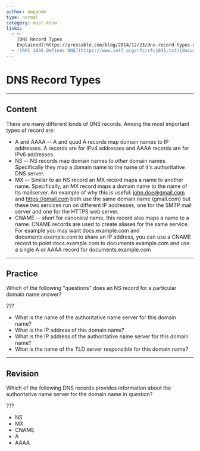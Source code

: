 ```yaml
---
author: amgando
type: normal
category: must-know
links:
  - >-
    [DNS Record Types
    Explained](https://pressable.com/blog/2014/12/23/dns-record-types-explained/){article}
  - '[RFC 1035 Defines DNS](https://www.ietf.org/rfc/rfc1035.txt){documentation}'
---
```


# DNS Record Types


---

## Content

There are many different kinds of DNS records. Among the most important types of record are:

- A and AAAA -- A and quad A records map domain names to IP addresses. A records are for IPv4 addresses and AAAA records are for IPv6 addresses.
- NS -- NS records map domain names to *other* domain names. Specifically they map a domain name to the name of it's authoritative DNS server.
- MX -- Similar to an NS record an MX record maps a name to another name. Specifically, an MX record maps a domain name to the name of its mailserver. An example of why this is useful: [john.doe@gmail.com](mailto:john.doe@gmail.com) and <https://gmail.com> both use the same domain name (gmail.com) but these two services run on different IP addresses, one for the SMTP mail server and one for the HTTPS web server.
- CNAME -- short for canonical name, this record also maps a name to a name. CNAME records are used to create aliases for the same service. For example you may want docs.example.com and documents.example.com to share an IP address, you can use a CNAME record to point docs.example.com to documents.example.com and use a single A or AAAA record for documents.example.com


---

## Practice

Which of the following "questions" does an NS record for a particular domain name answer?

???

- What is the name of the authoritative name server for this domain name?
- What is the IP address of this domain name?
- What is the IP address of the authoritative name server for this domain name?
- What is the name of the TLD server responsible for this domain name?


---

## Revision

Which of the following DNS records provides information about the authoritative name server for the domain name in question?

???

- NS
- MX
- CNAME
- A
- AAAA
